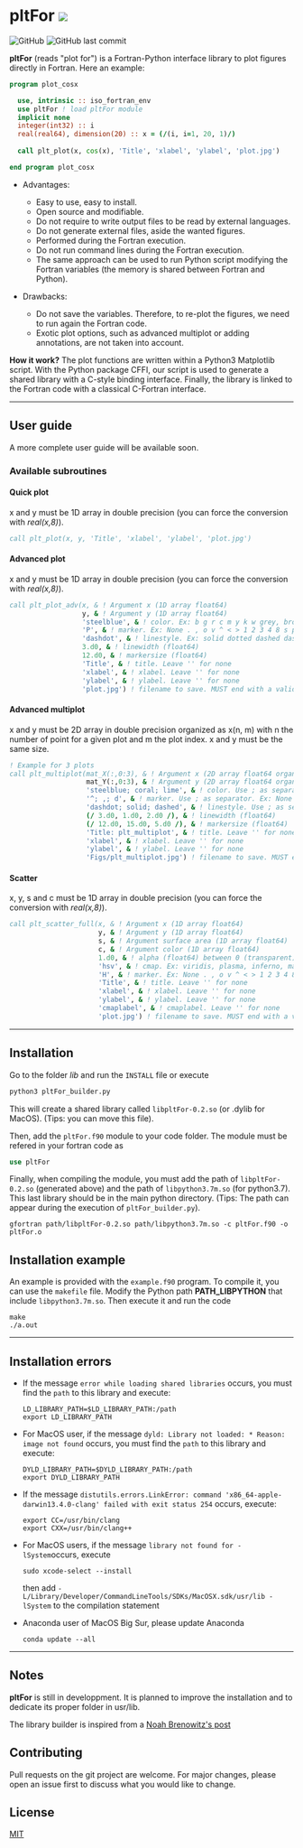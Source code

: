 # pltFor ![](https://img.shields.io/badge/version-0.2-blue)

![GitHub](https://img.shields.io/github/license/damienminenna/pltFor)
![GitHub last commit](https://img.shields.io/github/last-commit/damienminenna/pltFor)

**pltFor** (reads "plot for") is a Fortran-Python interface library to plot figures directly in Fortran. Here an example:

```fortran
program plot_cosx

  use, intrinsic :: iso_fortran_env
  use pltFor ! load pltFor module
  implicit none
  integer(int32) :: i
  real(real64), dimension(20) :: x = (/(i, i=1, 20, 1)/)
  
  call plt_plot(x, cos(x), 'Title', 'xlabel', 'ylabel', 'plot.jpg')

end program plot_cosx
```

* Advantages:
  * Easy to use, easy to install.
  * Open source and modifiable.
  * Do not require to write output files to be read by external languages.
  * Do not generate external files, aside the wanted figures.
  * Performed during the Fortran execution.
  * Do not run command lines during the Fortran execution.
  * The same approach can be used to run Python script modifying the Fortran variables (the memory is shared between Fortran and Python).

* Drawbacks:
  * Do not save the variables. Therefore, to re-plot the figures, we need to run again the Fortran code.
  * Exotic plot options, such as advanced multiplot or adding annotations, are not taken into account.

**How it work?** The plot functions are written within a Python3 Matplotlib script. With the Python package CFFI, our script is used to generate a shared library with a C-style binding interface. Finally, the library is linked to the Fortran code with a classical C-Fortran interface.

***

## User guide

A more complete user guide will be available soon. 


### Available subroutines

#### Quick plot
x and y must be 1D array in double precision (you can force the conversion with *real(x,8)*). 
```fortran
call plt_plot(x, y, 'Title', 'xlabel', 'ylabel', 'plot.jpg')
```

#### Advanced plot
x and y must be 1D array in double precision (you can force the conversion with *real(x,8)*). 
```fortran
call plt_plot_adv(x, & ! Argument x (1D array float64)
                  y, & ! Argument y (1D array float64)
                  'steelblue', & ! color. Ex: b g r c m y k w grey, brown, ivory, teal, royalblue, orchid
                  'P', & ! marker. Ex: None . , o v ^ < > 1 2 3 4 8 s p P * h H + x X D d | _ 
                  'dashdot', & ! linestyle. Ex: solid dotted dashed dashdot
                  3.d0, & ! linewidth (float64)
                  12.d0, & ! markersize (float64)
                  'Title', & ! title. Leave '' for none
                  'xlabel', & ! xlabel. Leave '' for none
                  'ylabel', & ! ylabel. Leave '' for none
                  'plot.jpg') ! filename to save. MUST end with a valid format (.png, .pdf, ...)
```

#### Advanced multiplot
x and y must be 2D array in double precision organized as x(n, m) with n the number of point for a given plot and m the plot index. x and y must be the same size.
```fortran
! Example for 3 plots
call plt_multiplot(mat_X(:,0:3), & ! Argument x (2D array float64 organized as (data, plot)). All the plots must have the same size
                   mat_Y(:,0:3), & ! Argument y (2D array float64 organized as (data, plot)). All the plots must have the same size
                   'steelblue; coral; lime', & ! color. Use ; as separator. Ex: b g r c m y k w grey, brown, ivory, teal, royalblue, orchid
                   '^; ,; d', & ! marker. Use ; as separator. Ex: None . , o v ^ < > 1 2 3 4 8 s p P * h H + x X D d | _ 
                   'dashdot; solid; dashed', & ! linestyle. Use ; as separator. Ex: solid dotted dashed dashdot
                   (/ 3.d0, 1.d0, 2.d0 /), & ! linewidth (float64)
                   (/ 12.d0, 15.d0, 5.d0 /), & ! markersize (float64)
                   'Title: plt_multiplot', & ! title. Leave '' for none
                   'xlabel', & ! xlabel. Leave '' for none
                   'ylabel', & ! ylabel. Leave '' for none
                   'Figs/plt_multiplot.jpg') ! filename to save. MUST end with a valid format (.png, .pdf, ...)
```


#### Scatter
x, y, s and c must be 1D array in double precision (you can force the conversion with *real(x,8)*). 
```fortran
call plt_scatter_full(x, & ! Argument x (1D array float64)
                      y, & ! Argument y (1D array float64)
                      s, & ! Argument surface area (1D array float64)
                      c, & ! Argument color (1D array float64)
                      1.d0, & ! alpha (float64) between 0 (transparent) and 1 (opaque).
                      'hsv', & ! cmap. Ex: viridis, plasma, inferno, magma, cividis, PuRd, YlGn, spring, hot, tab20c, ...
                      'H', & ! marker. Ex: None . , o v ^ < > 1 2 3 4 8 s p P * h H + x X D d | _ 
                      'Title', & ! title. Leave '' for none
                      'xlabel', & ! xlabel. Leave '' for none
                      'ylabel', & ! ylabel. Leave '' for none
                      'cmaplabel', & ! cmaplabel. Leave '' for none
                      'plot.jpg') ! filename to save. MUST end with a valid format (.png, .pdf, ...)
```

***

## Installation

Go to the folder *lib* and run the `INSTALL` file or execute
```python
python3 pltFor_builder.py
```

This will create a shared library called `libpltFor-0.2.so` (or .dylib for MacOS). (Tips: you can move this file).

Then, add the `pltFor.f90` module to your code folder. The module must be refered in your fortran code as
```fortran
use pltFor
```
Finally, when compiling the module, you must add the path of `libpltFor-0.2.so` (generated above) and the path of `libpython3.7m.so` (for python3.7). This last library should be in the main python directory. (Tips: The path can appear during the execution of `pltFor_builder.py`).
```shell
gfortran path/libpltFor-0.2.so path/libpython3.7m.so -c pltFor.f90 -o pltFor.o
```

## Installation example

An example is provided with the `example.f90` program. To compile it, you can use the `makefile` file. Modify the Python path **PATH_LIBPYTHON** that include `libpython3.7m.so`. 
Then execute it and run the code
```shell
make
./a.out
```

***

## Installation errors

* If the message `error while loading shared libraries` occurs, you must find the `path` to this library and execute:
  ```shell
  LD_LIBRARY_PATH=$LD_LIBRARY_PATH:/path
  export LD_LIBRARY_PATH
  ```

* For MacOS user, if the message `dyld: Library not loaded: * Reason: image not found` occurs, you must find the `path` to this library and execute:
  ```shell
  DYLD_LIBRARY_PATH=$DYLD_LIBRARY_PATH:/path
  export DYLD_LIBRARY_PATH
  ```

* If the message `distutils.errors.LinkError: command 'x86_64-apple-darwin13.4.0-clang' failed with exit status 254` occurs, execute:
  ```shell
  export CC=/usr/bin/clang
  export CXX=/usr/bin/clang++
  ```

* For MacOS users, if the message `library not found for -lSystem`occurs, execute
  ```shell
  sudo xcode-select --install
  ````
  then add `-L/Library/Developer/CommandLineTools/SDKs/MacOSX.sdk/usr/lib -lSystem` to the compilation statement

* Anaconda user of MacOS Big Sur, please update Anaconda
  ```shell
  conda update --all   
  ```

***

## Notes

**pltFor** is still in developpment. It is planned to improve the installation and to dedicate its proper folder in usr/lib. 

The library builder is inspired from a [Noah Brenowitz's post](https://www.noahbrenowitz.com/post/calling-fortran-from-python/)


## Contributing

Pull requests on the git project are welcome. For major changes, please open an issue first to discuss what you would like to change.

## License
[MIT](https://choosealicense.com/licenses/mit/)
